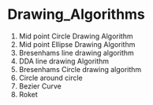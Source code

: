 # Drawing_Algorithms

1. Mid point Circle Drawing Algorithm
2. Mid point Ellipse Drawing Algorithm
3. Bresenhams line drawing algorithm
4. DDA line drawing Algorithm
5. Bresenhams Circle drawing algorithm
6. Circle around circle
7. Bezier Curve
8. Roket
